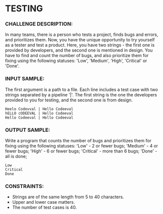 # TESTING

### CHALLENGE DESCRIPTION:
In many teams, there is a person who tests a project, finds bugs and errors, and prioritizes them.
Now, you have the unique opportunity to try yourself as a tester and test a product. Here, you have two strings - the first one is provided by developers, and the second one is mentioned in design. You have to find and count the number of bugs, and also prioritize them for fixing using the following statuses: 'Low', 'Medium', 'High', 'Critical' or 'Done'.

### INPUT SAMPLE:

The first argument is a path to a file. Each line includes a test case with two strings separated by a pipeline '|'. The first string is the one the developers provided to you for testing, and the second one is from design.
```
Heelo Codevval | Hello Codeeval
hELLO cODEEVAL | Hello Codeeval
Hello Codeeval | Hello Codeeval
```

### OUTPUT SAMPLE:
Write a program that counts the number of bugs and prioritizes them for fixing using the following statuses: 
'Low' - 2 or fewer bugs; 
'Medium' - 4 or fewer bugs; 
'High' - 6 or fewer bugs; 
'Critical' - more than 6 bugs; 
'Done' - all is done;
 
```
Low
Critical
Done
```

### CONSTRAINTS:
- Strings are of the same length from 5 to 40 characters.
- Upper and lower case matters.
- The number of test cases is 40.